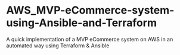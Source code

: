# AWS_MVP-eCommerce-system-using-Ansible-and-Terraform
 A quick implementation of a MVP eCommerce system on AWS in an automated way using Terraform & Ansible
